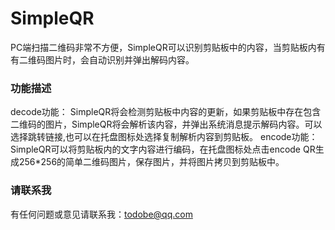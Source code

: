 # SimpleQR

PC端扫描二维码非常不方便，SimpleQR可以识别剪贴板中的内容，当剪贴板内有有二维码图片时，会自动识别并弹出解码内容。

### 功能描述
decode功能： SimpleQR将会检测剪贴板中内容的更新，如果剪贴板中存在包含二维码的图片，SimpleQR将会解析该内容，并弹出系统消息提示解码内容。可以选择跳转链接,也可以在托盘图标处选择复制解析内容到剪贴板。
encode功能： SimpleQR可以将剪贴板内的文字内容进行编码，在托盘图标处点击encode QR生成256*256的简单二维码图片，保存图片，并将图片拷贝到剪贴板中。

### 请联系我
有任何问题或意见请联系我：todobe@qq.com
